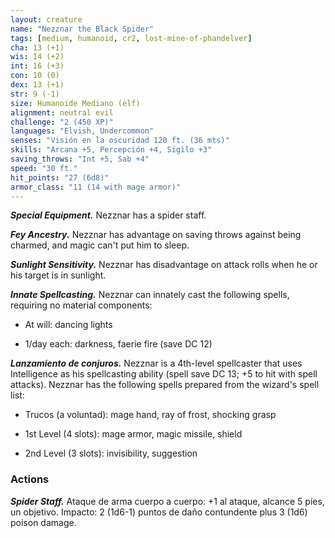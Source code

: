 ```yaml
---
layout: creature
name: "Nezznar the Black Spider"
tags: [medium, humanoid, cr2, lost-mine-of-phandelver]
cha: 13 (+1)
wis: 14 (+2)
int: 16 (+3)
con: 10 (0)
dex: 13 (+1)
str: 9 (-1)
size: Humanoide Mediano (elf)
alignment: neutral evil
challenge: "2 (450 XP)"
languages: "Elvish, Undercommon"
senses: "Visión en la oscuridad 120 ft. (36 mts)"
skills: "Arcana +5, Percepción +4, Sigilo +3"
saving_throws: "Int +5, Sab +4"
speed: "30 ft."
hit_points: "27 (6d8)"
armor_class: "11 (14 with mage armor)"
---
```


***Special Equipment.*** Nezznar has a spider staff.

***Fey Ancestry.*** Nezznar has advantage on saving throws against being charmed, and magic can't put him to sleep.

***Sunlight Sensitivity.*** Nezznar has disadvantage on attack rolls when he or his target is in sunlight.

***Innate Spellcasting.*** Nezznar can innately cast the following spells, requiring no material components:

* At will: dancing lights

* 1/day each: darkness, faerie fire (save DC 12)

***Lanzamiento de conjuros.*** Nezznar is a 4th-level spellcaster that uses Intelligence as his spellcasting ability (spell save DC 13; +5 to hit with spell attacks). Nezznar has the following spells prepared from the wizard's spell list:

* Trucos (a voluntad): mage hand, ray of frost, shocking grasp

* 1st Level (4 slots): mage armor, magic missile, shield

* 2nd Level (3 slots): invisibility, suggestion

### Actions

***Spider Staff.*** Ataque de arma cuerpo a cuerpo: +1 al ataque, alcance 5 pies, un objetivo. Impacto: 2 (1d6-1) puntos de daño contundente plus 3 (1d6) poison damage.